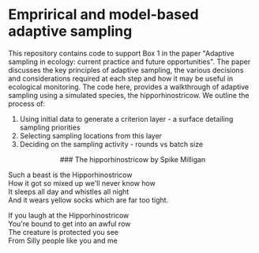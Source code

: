 # Emprirical and model-based adaptive sampling

This repository contains code to support Box 1 in the paper "Adaptive sampling in ecology: current practice and future opportunities". The paper discusses the key principles of adaptive sampling, the various decisions and considerations required at each step and how it may be useful in ecological monitoring. The code here, provides a walkthrough of adaptive sampling using a simulated species, the hipporhinostricow. We outline the process of:

1. Using initial data to generate a criterion layer - a surface detailing sampling priorities
2. Selecting sampling locations from this layer
3. Deciding on the sampling activity - rounds vs batch size

<p align="center">
### The hipporhinostricow
by Spike Milligan

Such a beast is the Hipporhinostricow  
How it got so mixed up we'll never know how  
It sleeps all day and whistles all night  
And it wears yellow socks which are far too tight.  


If you laugh at the Hipporhinostricow  
You're bound to get into an awful row  
The creature is protected you see  
From Silly people like you and me  
</p>

